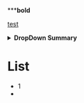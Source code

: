*****bold**

[test] 

[test]: http://test

<details><summary><b>DropDown Summary</b></summary>
asdf
asdf
</details>

# List
* 1
* 
